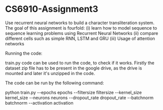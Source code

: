 # CS6910-Assignment3

Use recurrent neural networks to build a character transliteration system. The goal of this assignment is fourfold: (i) learn how to model sequence to sequence learning problems using Recurrent Neural Networks (ii) compare different cells such as simple RNN, LSTM and GRU (iii) Usage of attention networks

Running the code:

train.py code can be used to run the code, to check if it works. 
Firstly the dataset zip file has to be present in the google drive, as the drive is mounted and later it's unzipped in the code.

The code can be run by the following command:

python train.py --epochs epochs --filtersize filtersize --kernel_size kernel_size --neurons neurons --dropout_rate dropout_rate --batchnorm batchnorm --activation activation

